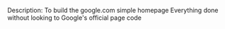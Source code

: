 Description:
	To build the google.com simple homepage
	Everything done without looking to Google's official page code
